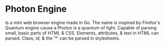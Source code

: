 # Photon Engine
Is a mini web browser engine made in Go. The name is inspired by Firefox's Quantum engine cause a Photon is a quantum of light.
Capable of parsing small, basic parts of HTML & CSS. Elements, attributes, & text in HTML can parsed. Class, id, & the '*' can be parsed in stylesheets. 
